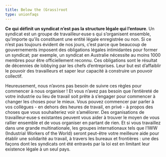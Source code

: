 ```yaml
---
title: Below the (Grass)root
type: unionfaqs
---
```

**Ce qui définit un syndicat n’est pas la structure légale qui l’entoure**. Un syndicat est un groupe de travailleur·euse·s qui s’organisent ensemble, qu’importe qu’ils constituent une entité légale enregistrée ou non. Si ce n’est pas toujours évident de nos jours, c’est parce que beaucoup de gouvernements imposent des obligations légales intimidantes pour former un syndicat; par exemple, un syndicat en Australie nécessite au moins 1000 membres pour être officiellement reconnu. Ces obligations sont le résultat de décennies de lobbying par les chefs d’entreprises. Leur but est d’affaiblir le pouvoir des travailleurs et saper leur capacité à construire un pouvoir collectif.

Heureusement, nous n’avons pas besoin de suivre ces règles pour commencer à nous organiser ! Et vous n’avez pas besoin que l’entièreté de votre industrie ou lieu de travail soit prête à s’engager pour commencer à changer les choses pour le mieux. Vous pouvez commencer par parler à vos collègues - en dehors des heures de travail, en privé - à propos des choses que vous souhaiteriez voir s’améliorer. Des organisations de travailleur·euse·s existantes peuvent vous aider à trouver le moyen de vous rallier ensemble et de vous organiser en partant de rien. Et si vous travaillez dans une grande multinationale, les groupes internationaux tels que l’IWW (Industrial Workers of the World) seront peut-être votre meilleure aide pour établir une solidarité au travail, à travers les bureaux et frontières : une des façons dont les syndicats ont été entravés par la loi est en limitant leur existence légale à un seul pays.

